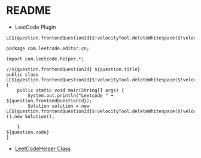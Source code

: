 # README

- LeetCode Plugin

```
LC${question.frontendQuestionId}$!velocityTool.deleteWhitespace($!velocityTool.camelCaseName(${question.titleSlug}))
```

```
package com.leetcode.editor.cn;

import com.leetcode.helper.*;

//${question.frontendQuestionId} ${question.title}
public class LC${question.frontendQuestionId}$!velocityTool.deleteWhitespace($!velocityTool.camelCaseName(${question.titleSlug})){
    public static void main(String[] args) {
        System.out.println("Leetcode " + ${question.frontendQuestionId});
        Solution solution = new LC${question.frontendQuestionId}$!velocityTool.deleteWhitespace($!velocityTool.camelCaseName(${question.titleSlug}))().new Solution();
        
    }
${question.code}
}
```

- [LeetCodeHelper Class](src/main/java/com/leetcode/helper/LeetCodeHelper.java)
